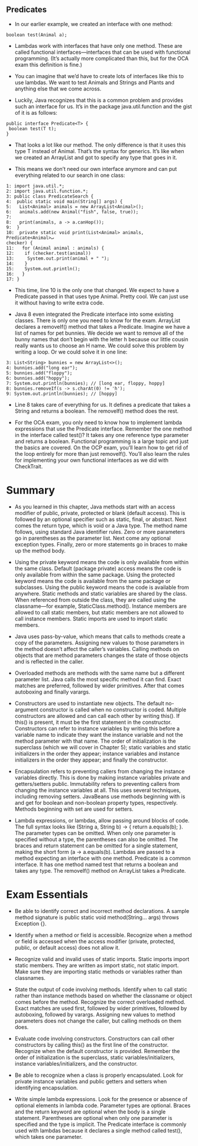 ## Predicates

- In our earlier example, we created an interface with one method:

```
boolean test(Animal a);
```

- Lambdas work with interfaces that have only one method. These are called functional interfaces—interfaces that can be used with functional programming. (It’s actually more complicated than this, but for the OCA exam this definition is fine.)

- You can imagine that we’d have to create lots of interfaces like this to use lambdas. We want to test Animals and Strings and Plants and anything else that we come across.

- Luckily, Java recognizes that this is a common problem and provides such an interface for us. It’s in the package java.util.function and the gist of it is as follows:

```
public interface Predicate<T> {
 boolean test(T t);
}
```

- That looks a lot like our method. The only difference is that it uses this type T instead of Animal. That’s the syntax for generics. It’s like when we created an ArrayList and got to specify any type that goes in it.

- This means we don’t need our own interface anymore and can put everything related to our search in one class:

```
1: import java.util.*;
2: import java.util.function.*;
3: public class PredicateSearch {
4:  public static void main(String[] args) {
5:   List<Animal> animals = new ArrayList<Animal>();
6:   animals.add(new Animal("fish", false, true));
7:
8:   print(animals, a -> a.canHop());
9:  }
10:  private static void print(List<Animal> animals, Predicate<Animal>↵
checker) {
11:   for (Animal animal : animals) {
12:    if (checker.test(animal))
13:     System.out.print(animal + " ");
14:    }
15:    System.out.println();
16:   }
17: }
```

- This time, line 10 is the only one that changed. We expect to have a Predicate passed in that uses type Animal. Pretty cool. We can just use it without having to write extra code.

- Java 8 even integrated the Predicate interface into some existing classes. There is only one you need to know for the exam. ArrayList declares a removeIf() method that takes a Predicate. Imagine we have a list of names for pet bunnies. We decide we want to remove all of the bunny names that don’t begin with the letter h because our little cousin really wants us to choose an H name. We could solve this problem by writing a loop. Or we could solve it in one line:

```
3: List<String> bunnies = new ArrayList<>();
4: bunnies.add("long ear");
5: bunnies.add("floppy");
6: bunnies.add("hoppy");
7: System.out.println(bunnies); // [long ear, floppy, hoppy]
8: bunnies.removeIf(s -> s.charAt(0) != 'h');
9: System.out.println(bunnies); // [hoppy]
```

- Line 8 takes care of everything for us. It defines a predicate that takes a String and returns a boolean. The removeIf() method does the rest.

- For the OCA exam, you only need to know how to implement lambda expressions that use the Predicate interface. Remember the one method in the interface called test()? It takes any one reference type parameter and returns a boolean. Functional programming is a large topic and just the basics are covered. On the OCP exam, you’ll learn how to get rid of the loop entirely for more than just removeIf(). You’ll also learn the rules for implementing your own functional interfaces as we did with CheckTrait.

# Summary

- As you learned in this chapter, Java methods start with an access modifier of public, private, protected or blank (default access). This is followed by an optional specifier such as static, final, or abstract. Next comes the return type, which is void or a Java type. The method name follows, using standard Java identifier rules. Zero or more parameters go in parentheses as the parameter list. Next come any optional exception types. Finally, zero or more statements go in braces to make up the method body.

- Using the private keyword means the code is only available from within the same class. Default (package private) access means the code is only available from within the same package. Using the protected keyword means the code is available from the same package or subclasses. Using the public keyword means the code is available from anywhere. Static methods and static variables are shared by the class. When referenced from outside the class, they are called using the classname—for example, StaticClass.method(). Instance members are allowed to call static members, but static members are not allowed to call instance members. Static imports are used to import static members.

- Java uses pass-by-value, which means that calls to methods create a copy of the parameters. Assigning new values to those parameters in the method doesn’t affect the caller’s variables. Calling methods on objects that are method parameters changes the state of those objects and is reflected in the caller.

- Overloaded methods are methods with the same name but a different parameter list. Java calls the most specific method it can find. Exact matches are preferred, followed by wider primitives. After that comes autoboxing and finally varargs.

- Constructors are used to instantiate new objects. The default no-argument constructor is called when no constructor is coded. Multiple constructors are allowed and can call each other by writing this(). If this() is present, it must be the first statement in the constructor. Constructors can refer to instance variables by writing this before a variable name to indicate they want the instance variable and not the method parameter with that name. The order of initialization is the superclass (which we will cover in Chapter 5); static variables and static initializers in the order they appear; instance variables and instance initializers in the order they appear; and finally the constructor.

- Encapsulation refers to preventing callers from changing the instance variables directly. This is done by making instance variables private and getters/setters public. Immutability refers to preventing callers from changing the instance variables at all. This uses several techniques, including removing setters. JavaBeans use methods beginning with is and get for boolean and non-boolean property types, respectively. Methods beginning with set are used for setters.

- Lambda expressions, or lambdas, allow passing around blocks of code. The full syntax looks like (String a, String b) -> { return a.equals(b); }. The parameter types can be omitted. When only one parameter is specified without a type, the parentheses can also be omitted. The braces and return statement can be omitted for a single statement, making the short form (a -> a.equals(b). Lambdas are passed to a method expecting an interface with one method. Predicate is a common interface. It has one method named test that returns a boolean and takes any type. The removeIf() method on ArrayList takes a Predicate.

# Exam Essentials

- Be able to identify correct and incorrect method declarations. A sample method signature is public static void method(String... args) throws Exception {}.
- Identify when a method or field is accessible. Recognize when a method or field is accessed when the access modifier (private, protected, public, or default access) does not allow it.

- Recognize valid and invalid uses of static imports. Static imports import static members. They are written as import static, not static import. Make sure they are importing static methods or variables rather than classnames.

- State the output of code involving methods. Identify when to call static rather than instance methods based on whether the classname or object comes before the method. Recognize the correct overloaded method. Exact matches are used first, followed by wider primitives, followed by autoboxing, followed by varargs. Assigning new values to method parameters does not change the caller, but calling methods on them does.

- Evaluate code involving constructors. Constructors can call other constructors by calling this() as the first line of the constructor. Recognize when the default constructor is provided. Remember the order of initialization is the superclass, static variables/initializers, instance variables/initializers, and the constructor.

- Be able to recognize when a class is properly encapsulated. Look for private instance variables and public getters and setters when identifying encapsulation.

- Write simple lambda expressions. Look for the presence or absence of optional elements in lambda code. Parameter types are optional. Braces and the return keyword are optional when the body is a single statement. Parentheses are optional when only one parameter is specified and the type is implicit. The Predicate interface is commonly used with lambdas because it declares a single method called test(), which takes one parameter.